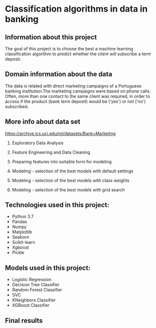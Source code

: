 # Classification algorithms in data in banking
## Information about this project
The goal of this project is to choose the best a machine learning classification algorithm to predict whether the client will subscribe a term deposit.
## Domain information about the data
The data is related with direct marketing campaigns of a Portuguese banking institution.The marketing campaigns were based on phone calls.
Often, more than one contact to the same client was required, in order to access if the product (bank term deposit) would be ('yes') or not ('no') subscribed.
## More info about data set
https://archive.ics.uci.edu/ml/datasets/Bank+Marketing

1) Exploratory Data Analysis

2) Feature Engineering and Data Cleaning

3) Preparing features into suitable form for modeling

4) Modeling - selection of the best models with default settings

5) Modeling - selection of the best models with class weights

6) Modeling - selection of the best models with grid search


## Technologies used in this project:
- Python 3.7
- Pandas
- Numpy
- Matplotlib
- Seaborn
- Scikit-learn
- Xgboost
- Pickle

## Models used in this project:

- Logistic Regression
- Decision Tree Classifier
- Random Forest Classifier
- SVC
- KNeighbors Classifier
- XGBoost Classifier

## Final results
